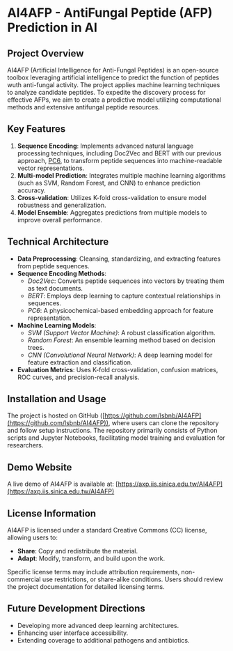 # AI4AFP - AntiFungal Peptide (AFP) Prediction in AI

## Project Overview
AI4AFP (Artificial Intelligence for Anti-Fungal Peptides) is an open-source toolbox leveraging artificial intelligence to predict the function of peptides wuth anti-fungal activity. The project applies machine learning techniques to analyze candidate peptides. To expedite the discovery process for effective AFPs, we aim to create a predictive model utilizing computational methods and extensive antifungal peptide resources.

## Key Features
1. **Sequence Encoding**: Implements advanced natural language processing techniques, including Doc2Vec and BERT with our previous approach, [PC6](https://github.com/wccheng1210/AI4AFP/blob/main/PC6_encoding.py), to transform peptide sequences into machine-readable vector representations.
2. **Multi-model Prediction**: Integrates multiple machine learning algorithms (such as SVM, Random Forest, and CNN) to enhance prediction accuracy.
3. **Cross-validation**: Utilizes K-fold cross-validation to ensure model robustness and generalization.
4. **Model Ensemble**: Aggregates predictions from multiple models to improve overall performance.

## Technical Architecture
- **Data Preprocessing**: Cleansing, standardizing, and extracting features from peptide sequences.
- **Sequence Encoding Methods**:
  - *Doc2Vec*: Converts peptide sequences into vectors by treating them as text documents.
  - *BERT*: Employs deep learning to capture contextual relationships in sequences.
  - *PC6*: A physicochemical-based embedding approach for feature representation.
- **Machine Learning Models**:
  - *SVM (Support Vector Machine)*: A robust classification algorithm.
  - *Random Forest*: An ensemble learning method based on decision trees.
  - *CNN (Convolutional Neural Network)*: A deep learning model for feature extraction and classification.
- **Evaluation Metrics**: Uses K-fold cross-validation, confusion matrices, ROC curves, and precision-recall analysis.


## Installation and Usage
The project is hosted on GitHub ([https://github.com/lsbnb/AI4AFP](https://github.com/lsbnb/AI4AFP)), where users can clone the repository and follow setup instructions. The repository primarily consists of Python scripts and Jupyter Notebooks, facilitating model training and evaluation for researchers.

## Demo Website
A live demo of AI4AFP is available at: [https://axp.iis.sinica.edu.tw/AI4AFP](https://axp.iis.sinica.edu.tw/AI4AFP)

## License Information
AI4AFP is licensed under a standard Creative Commons (CC) license, allowing users to:
- **Share**: Copy and redistribute the material.
- **Adapt**: Modify, transform, and build upon the work.

Specific license terms may include attribution requirements, non-commercial use restrictions, or share-alike conditions. Users should review the project documentation for detailed licensing terms.

## Future Development Directions
- Developing more advanced deep learning architectures.
- Enhancing user interface accessibility.
- Extending coverage to additional pathogens and antibiotics.





